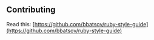## Contributing

Read this: [https://github.com/bbatsov/ruby-style-guide](https://github.com/bbatsov/ruby-style-guide)
